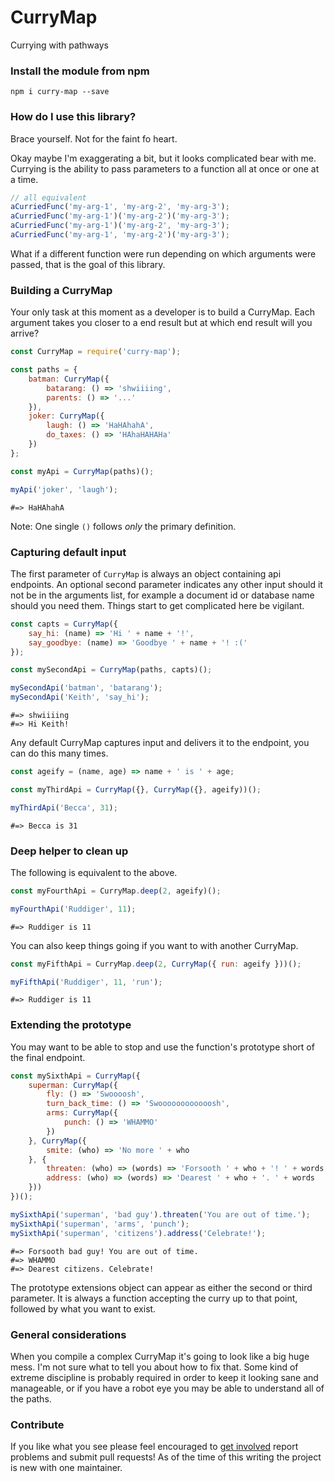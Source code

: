 CurryMap
===

Currying with pathways

### Install the module from npm

```
npm i curry-map --save
```

### How do I use this library?

Brace yourself. Not for the faint fo heart.

Okay maybe I'm exaggerating a bit, but it looks complicated bear with me. Currying is the ability to pass parameters to a function all at once or one at a time.

```javascript
// all equivalent
aCurriedFunc('my-arg-1', 'my-arg-2', 'my-arg-3');
aCurriedFunc('my-arg-1')('my-arg-2')('my-arg-3');
aCurriedFunc('my-arg-1')('my-arg-2', 'my-arg-3');
aCurriedFunc('my-arg-1', 'my-arg-2')('my-arg-3');
```

What if a different function were run depending on which arguments were passed, that is the goal of this library.

### Building a CurryMap

Your only task at this moment as a developer is to build a CurryMap. Each argument takes you closer to a end result but at which end result will you arrive?

```javascript
const CurryMap = require('curry-map');

const paths = {
    batman: CurryMap({
        batarang: () => 'shwiiiing',
        parents: () => '...'
    }),
    joker: CurryMap({
        laugh: () => 'HaHAhahA',
        do_taxes: () => 'HAhaHAHAHa'
    })
};

const myApi = CurryMap(paths)();

myApi('joker', 'laugh');
```
```
#=> HaHAhahA
```

Note: One single `()` follows *only* the primary definition.

### Capturing default input

The first parameter of `CurryMap` is always an object containing api endpoints. An optional second parameter indicates any other input should it not be in the arguments list, for example a document id or database name should you need them. Things start to get complicated here be vigilant.

```javascript
const capts = CurryMap({
    say_hi: (name) => 'Hi ' + name + '!',
    say_goodbye: (name) => 'Goodbye ' + name + '! :('
});

const mySecondApi = CurryMap(paths, capts)();

mySecondApi('batman', 'batarang');
mySecondApi('Keith', 'say_hi');
```
```
#=> shwiiiing
#=> Hi Keith!
```

Any default CurryMap captures input and delivers it to the endpoint, you can do this many times.

```javascript
const ageify = (name, age) => name + ' is ' + age;

const myThirdApi = CurryMap({}, CurryMap({}, ageify))();

myThirdApi('Becca', 31);
```
```
#=> Becca is 31
```

### Deep helper to clean up

The following is equivalent to the above.

```javascript
const myFourthApi = CurryMap.deep(2, ageify)();

myFourthApi('Ruddiger', 11);
```
```
#=> Ruddiger is 11
```

You can also keep things going if you want to with another CurryMap.

```javascript
const myFifthApi = CurryMap.deep(2, CurryMap({ run: ageify }))();

myFifthApi('Ruddiger', 11, 'run');
```
```
#=> Ruddiger is 11
```

### Extending the prototype

You may want to be able to stop and use the function's prototype short of the final endpoint.

```javascript
const mySixthApi = CurryMap({
    superman: CurryMap({
        fly: () => 'Swoooosh',
        turn_back_time: () => 'Swoooooooooooosh',
        arms: CurryMap({
            punch: () => 'WHAMMO'
        })
    }, CurryMap({
        smite: (who) => 'No more ' + who
    }, {
        threaten: (who) => (words) => 'Forsooth ' + who + '! ' + words,
        address: (who) => (words) => 'Dearest ' + who + '. ' + words
    }))
})();

mySixthApi('superman', 'bad guy').threaten('You are out of time.');
mySixthApi('superman', 'arms', 'punch');
mySixthApi('superman', 'citizens').address('Celebrate!');
```
```
#=> Forsooth bad guy! You are out of time.
#=> WHAMMO
#=> Dearest citizens. Celebrate!
```

The prototype extensions object can appear as either the second or third parameter. It is always a function accepting the curry up to that point, followed by what you want to exist.

### General considerations

When you compile a complex CurryMap it's going to look like a big huge mess. I'm not sure what to tell you about how to fix that. Some kind of extreme discipline is probably required in order to keep it looking sane and manageable, or if you have a robot eye you may be able to understand all of the paths.

### Contribute

If you like what you see please feel encouraged to [get involved](https://github.com/Kequc/curry-map/issues) report problems and submit pull requests! As of the time of this writing the project is new with one maintainer.
